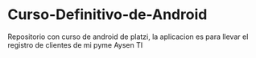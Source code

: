 # Curso-Definitivo-de-Android
Repositorio con curso de android de platzi, la aplicacion es para llevar el registro de clientes de mi pyme Aysen TI 

